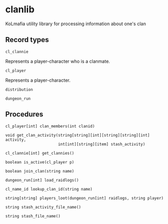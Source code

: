 # clanlib
KoLmafia utility library for processing information about one's clan

## Record types

    cl_clannie
    
Represents a player-character who is a clanmate.

    cl_player
    
Represents a player-character.

    distribution
    
    dungeon_run
    
## Procedures
    
    cl_player[int] clan_members(int clanid)
    
    void get_clan_activity(string[string][int][string][string][int] activity,
                           int[int][string][item] stash_activity)

    cl_clannie[int] get_clannies()
    
    boolean is_active(cl_player p)
    
    boolean join_clan(string name)
    
    dungeon_run[int] load_raidlogs() 
    
    cl_name_id lookup_clan_id(string name)
    
    string[string] players_loot(dungeon_run[int] raidlogs, string player)
    
    string stash_activity_file_name()
    
    string stash_file_name()
